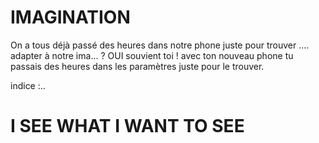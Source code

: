 # IMAGINATION

On a tous déjà passé des heures dans notre phone juste pour trouver .... adapter à notre ima... ? OUI souvient toi ! avec ton nouveau phone tu passais des heures dans les paramètres juste pour le trouver.

indice :..
# I SEE WHAT I WANT TO SEE


